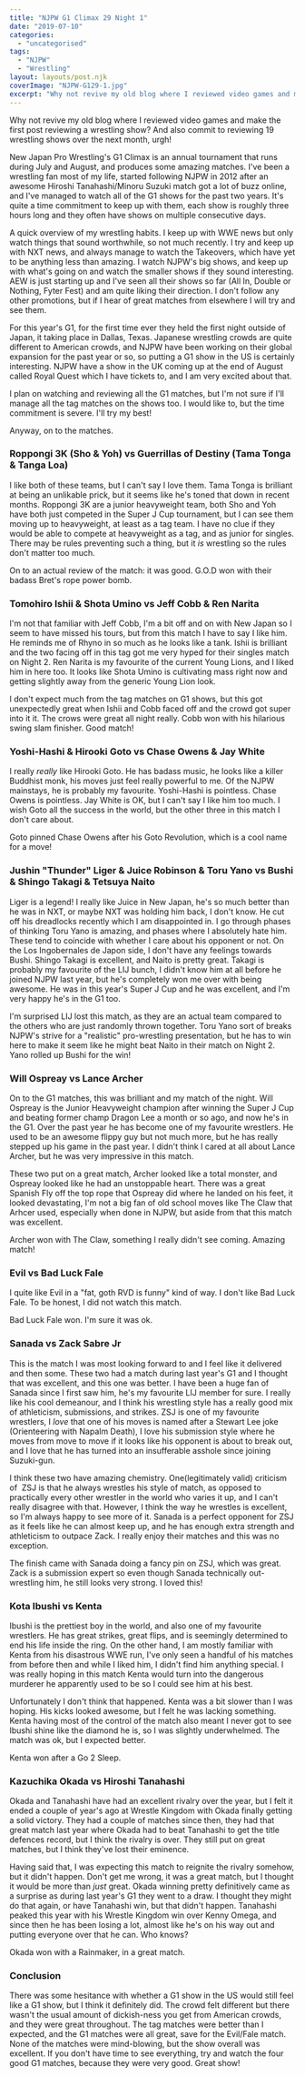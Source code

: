 ```yaml
---
title: "NJPW G1 Climax 29 Night 1"
date: "2019-07-10"
categories: 
  - "uncategorised"
tags: 
  - "NJPW"
  - "Wrestling"
layout: layouts/post.njk
coverImage: "NJPW-G129-1.jpg"
excerpt: "Why not revive my old blog where I reviewed video games and make the first post reviewing a wrestling show? And also commit to reviewing 19 wrestling shows over the next month, urgh!"
---
```

Why not revive my old blog where I reviewed video games and make the first post reviewing a wrestling show? And also commit to reviewing 19 wrestling shows over the next month, urgh!

New Japan Pro Wrestling's G1 Climax is an annual tournament that runs during July and August, and produces some amazing matches. I've been a wrestling fan most of my life, started following NJPW in 2012 after an awesome Hiroshi Tanahashi/Minoru Suzuki match got a lot of buzz online, and I've managed to watch all of the G1 shows for the past two years. It's quite a time commitment to keep up with them, each show is roughly three hours long and they often have shows on multiple consecutive days.

A quick overview of my wrestling habits. I keep up with WWE news but only watch things that sound worthwhile, so not much recently. I try and keep up with NXT news, and always manage to watch the Takeovers, which have yet to be anything less than amazing. I watch NJPW's big shows, and keep up with what's going on and watch the smaller shows if they sound interesting. AEW is just starting up and I've seen all their shows so far (All In, Double or Nothing, Fyter Fest) and am quite liking their direction. I don't follow any other promotions, but if I hear of great matches from elsewhere I will try and see them.

For this year's G1, for the first time ever they held the first night outside of Japan, it taking place in Dallas, Texas. Japanese wrestling crowds are quite different to American crowds, and NJPW have been working on their global expansion for the past year or so, so putting a G1 show in the US is certainly interesting. NJPW have a show in the UK coming up at the end of August called Royal Quest which I have tickets to, and I am very excited about that.

I plan on watching and reviewing all the G1 matches, but I'm not sure if I'll manage all the tag matches on the shows too. I would like to, but the time commitment is severe. I'll try my best!

Anyway, on to the matches.

### Roppongi 3K (Sho & Yoh) vs Guerrillas of Destiny (Tama Tonga & Tanga Loa)

I like both of these teams, but I can't say I love them. Tama Tonga is brilliant at being an unlikable prick, but it seems like he's toned that down in recent months. Roppongi 3K are a junior heavyweight team, both Sho and Yoh have both just competed in the Super J Cup tournament, but I can see them moving up to heavyweight, at least as a tag team. I have no clue if they would be able to compete at heavyweight as a tag, and as junior for singles. There may be rules preventing such a thing, but it _is_ wrestling so the rules don't matter too much.

On to an actual review of the match: it was good. G.O.D won with their badass Bret's rope power bomb.

### Tomohiro Ishii & Shota Umino vs Jeff Cobb & Ren Narita

I'm not that familiar with Jeff Cobb, I'm a bit off and on with New Japan so I seem to have missed his tours, but from this match I have to say I like him. He reminds me of Rhyno in so much as he looks like a tank. Ishii is brilliant and the two facing off in this tag got me very hyped for their singles match on Night 2. Ren Narita is my favourite of the current Young Lions, and I liked him in here too. It looks like Shota Umino is cultivating mass right now and getting slightly away from the generic Young Lion look.

I don't expect much from the tag matches on G1 shows, but this got unexpectedly great when Ishii and Cobb faced off and the crowd got super into it it. The crows were great all night really. Cobb won with his hilarious swing slam finisher. Good match!

### Yoshi-Hashi & Hirooki Goto vs Chase Owens & Jay White

I really _really_ like Hirooki Goto. He has badass music, he looks like a killer Buddhist monk, his moves just feel really powerful to me. Of the NJPW mainstays, he is probably my favourite. Yoshi-Hashi is pointless. Chase Owens is pointless. Jay White is OK, but I can't say I like him too much. I wish Goto all the success in the world, but the other three in this match I don't care about.

Goto pinned Chase Owens after his Goto Revolution, which is a cool name for a move!

### Jushin "Thunder" Liger & Juice Robinson & Toru Yano vs Bushi & Shingo Takagi & Tetsuya Naito

Liger is a legend! I really like Juice in New Japan, he's so much better than he was in NXT, or maybe NXT was holding him back, I don't know. He cut off his dreadlocks recently which I am disappointed in. I go through phases of thinking Toru Yano is amazing, and phases where I absolutely hate him. These tend to coincide with whether I care about his opponent or not. On the Los Ingobernales de Japon side, I don't have any feelings towards Bushi. Shingo Takagi is excellent, and Naito is pretty great. Takagi is probably my favourite of the LIJ bunch, I didn't know him at all before he joined NJPW last year, but he's completely won me over with being awesome. He was in this year's Super J Cup and he was excellent, and I'm very happy he's in the G1 too.

I'm surprised LIJ lost this match, as they are an actual team compared to the others who are just randomly thrown together. Toru Yano sort of breaks NJPW's strive for a "realistic" pro-wrestling presentation, but he has to win here to make it seem like he might beat Naito in their match on Night 2. Yano rolled up Bushi for the win!

### Will Ospreay vs Lance Archer

On to the G1 matches, this was brilliant and my match of the night. Will Ospreay is the Junior Heavyweight champion after winning the Super J Cup and beating former champ Dragon Lee a month or so ago, and now he's in the G1. Over the past year he has become one of my favourite wrestlers. He used to be an awesome flippy guy but not much more, but he has really stepped up his game in the past year. I didn't think I cared at all about Lance Archer, but he was very impressive in this match.

These two put on a great match, Archer looked like a total monster, and Ospreay looked like he had an unstoppable heart. There was a great Spanish Fly off the top rope that Ospreay did where he landed on his feet, it looked devastating, I'm not a big fan of old school moves like The Claw that Arhcer used, especially when done in NJPW, but aside from that this match was excellent.

Archer won with The Claw, something I really didn't see coming. Amazing match!

### Evil vs Bad Luck Fale

I quite like Evil in a "fat, goth RVD is funny" kind of way. I don't like Bad Luck Fale. To be honest, I did not watch this match.

Bad Luck Fale won. I'm sure it was ok.

### Sanada vs Zack Sabre Jr

This is the match I was most looking forward to and I feel like it delivered and then some. These two had a match during last year's G1 and I thought that was excellent, and this one was better. I have been a huge fan of Sanada since I first saw him, he's my favourite LIJ member for sure. I really like his cool demeanour, and I think his wrestling style has a really good mix of athleticism, submissions, and strikes. ZSJ is one of my favourite wrestlers, I _love_ that one of his moves is named after a Stewart Lee joke (Orienteering with Napalm Death), I love his submission style where he moves from move to move if it looks like his opponent is about to break out, and I love that he has turned into an insufferable asshole since joining Suzuki-gun.

I think these two have amazing chemistry. One(legitimately valid) criticism of  ZSJ is that he always wrestles his style of match, as opposed to practically every other wrestler in the world who varies it up, and I can't really disagree with that. However, I think the way he wrestles is excellent, so I'm always happy to see more of it. Sanada is a perfect opponent for ZSJ as it feels like he can almost keep up, and he has enough extra strength and athleticism to outpace Zack. I really enjoy their matches and this was no exception.

The finish came with Sanada doing a fancy pin on ZSJ, which was great. Zack is a submission expert so even though Sanada technically out-wrestling him, he still looks very strong. I loved this!

### Kota Ibushi vs Kenta

Ibushi is the prettiest boy in the world, and also one of my favourite wrestlers. He has great strikes, great flips, and is seemingly determined to end his life inside the ring. On the other hand, I am mostly familiar with Kenta from his disastrous WWE run, I've only seen a handful of his matches from before then and while I liked him, I didn't find him anything special. I was really hoping in this match Kenta would turn into the dangerous murderer he apparently used to be so I could see him at his best.

Unfortunately I don't think that happened. Kenta was a bit slower than I was hoping. His kicks looked awesome, but I felt he was lacking something. Kenta having most of the control of the match also meant I never got to see Ibushi shine like the diamond he is, so I was slightly underwhelmed. The match was ok, but I expected better.

Kenta won after a Go 2 Sleep.

### Kazuchika Okada vs Hiroshi Tanahashi

Okada and Tanahashi have had an excellent rivalry over the year, but I felt it ended a couple of year's ago at Wrestle Kingdom with Okada finally getting a solid victory. They had a couple of matches since then, they had that great match last year where Okada had to beat Tanahashi to get the title defences record, but I think the rivalry is over. They still put on great matches, but I think they've lost their eminence.

Having said that, I was expecting this match to reignite the rivalry somehow, but it didn't happen. Don't get me wrong, it was a great match, but I thought it would be more than _just_ great. Okada winning pretty definitively came as a surprise as during last year's G1 they went to a draw. I thought they might do that again, or have Tanahashi win, but that didn't happen. Tanahashi peaked this year with his Wrestle Kingdom win over Kenny Omega, and since then he has been losing a lot, almost like he's on his way out and putting everyone over that he can. Who knows?

Okada won with a Rainmaker, in a great match.

### Conclusion

There was some hesitance with whether a G1 show in the US would still feel like a G1 show, but I think it definitely did. The crowd felt different but there wasn't the usual amount of dickish-ness you get from American crowds, and they were great throughout. The tag matches were better than I expected, and the G1 matches were all great, save for the Evil/Fale match. None of the matches were mind-blowing, but the show overall was excellent. If you don't have time to see everything, try and watch the four good G1 matches, because they were very good. Great show!
